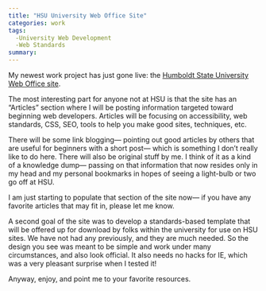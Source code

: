 ```yaml
---
title: "HSU University Web Office Site"
categories: work
tags:
  -University Web Development
  -Web Standards
summary: 
---
```

<p>My newest work project has just gone live: the <a href="http://www.humboldt.edu/~web">Humboldt State University Web Office site</a>.</p>

<p>The most interesting part for anyone not at <span class="caps">HSU</span> is that the site has an &#8220;Articles&#8221; section where I will be posting information targeted toward beginning web developers.  Articles will be focusing on accessibility, web standards, <span class="caps">CSS</span>, <span class="caps">SEO</span>, tools to help you make good sites, techniques, etc.  </p>

<p>There will be some link blogging&#8212; pointing out good articles by others that are useful for beginners with a short post&#8212; which is something I don&#8217;t really like to do here.  There will also be original stuff by me.  I think of it as a kind of a knowledge dump&#8212; passing on that information that now resides only in my head and my personal bookmarks in hopes of seeing a light-bulb or two go off at <span class="caps">HSU</span>.</p>

<p>I am just starting to populate that section of the site now&#8212; if you have any favorite articles that may fit in, please let me know.</p>

<p>A second goal of the site was to develop a standards-based template that will be offered up for download by folks within the university for use on <span class="caps">HSU</span> sites.  We have not had any previously, and they are much needed.  So the design you see was meant to be simple and work under many circumstances, and also look official.  It also needs no hacks for IE, which was a very pleasant surprise when I tested it!</p>

<p>Anyway, enjoy, and point me to your favorite resources.</p>
